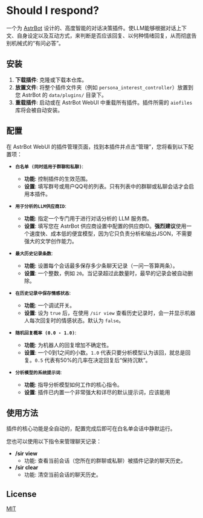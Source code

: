 # Should I respond?

一个为 [AstrBot](https://github.com/AstrBotDevs/AstrBot) 设计的、高度智能的对话决策插件。使LLM能够根据对话上下文、自身设定以及互动方式，来判断是否应该回复、以何种情绪回复，从而彻底告别机械式的“有问必答”。

## 安装

1.  **下载插件**: 克隆或下载本仓库。
2.  **放置文件**: 将整个插件文件夹（例如 `persona_interest_controller`）放置到您 AstrBot 的 `data/plugins/` 目录下。
3.  **重载插件**: 启动或在 AstrBot WebUI 中重载所有插件。插件所需的 `aiofiles` 库将会被自动安装。

## 配置

在 AstrBot WebUI 的插件管理页面，找到本插件并点击“管理”，您将看到以下配置项：

-   **`白名单 (同时适用于群聊和私聊)`**:
    -   **功能**: 控制插件的生效范围。
    -   **设置**: 填写群号或用户QQ号的列表。只有列表中的群聊或私聊会话才会启用本插件。

-   **`用于分析的LLM供应商ID`**:
    -   **功能**: 指定一个专门用于进行对话分析的 LLM 服务商。
    -   **设置**: 填写您在 AstrBot 供应商设置中配置的供应商ID。**强烈建议**使用一个速度快、成本低的便宜模型，因为它只负责分析和输出JSON，不需要强大的文学创作能力。

-   **`最大历史记录条数`**:
    -   **功能**: 设置每个会话最多保存多少条聊天记录（一问一答算两条）。
    -   **设置**: 一个整数，例如 `20`。当记录超过此数量时，最早的记录会被自动删除。

-   **`在历史记录中保存情感状态`**:
    -   **功能**: 一个调试开关。
    -   **设置**: 设为 `true` 后，在使用 `/sir view` 查看历史记录时，会一并显示机器人每次回复时的情感状态。默认为 `false`。

-   **`随机回复概率 (0.0 - 1.0)`**:
    -   **功能**: 为机器人的回复增加不确定性。
    -   **设置**: 一个0到1之间的小数。`1.0` 代表只要分析模型认为该回，就总是回复。`0.5` 代表有50%的几率在决定回复后“保持沉默”。

-   **`分析模型的系统提示词`**:
    -   **功能**: 指导分析模型如何工作的核心指令。
    -   **设置**: 插件已内置一个非常强大和详尽的默认提示词，应该能用

## 使用方法

插件的核心功能是全自动的，配置完成后即可在白名单会话中静默运行。

您也可以使用以下指令来管理聊天记录：

-   **/sir view**
    -   功能: 查看当前会话（您所在的群聊或私聊）被插件记录的聊天历史。
-   **/sir clear**
    -   功能: 清空当前会话的聊天历史。

## License


[MIT](LICENSE)

